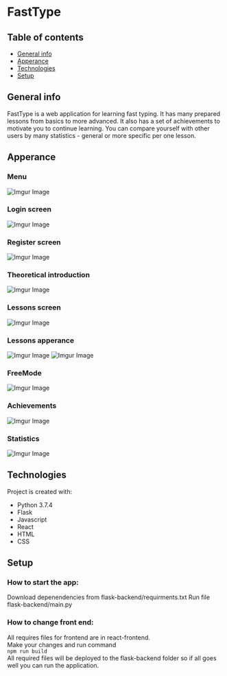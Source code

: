 # FastType

## Table of contents
* [General info](#general-info)
* [Apperance](#apperance)
* [Technologies](#technologies)
* [Setup](#setup)

## General info
FastType is a web application for learning fast typing. It has many prepared lessons from basics to more advanced. It also has a set of achievements to motivate you to continue learning. You can compare yourself with other users by many statistics  - general or more specific per one lesson.

## Apperance
### Menu
![Imgur Image](https://i.imgur.com/vPO40sO.png)

### Login screen
![Imgur Image](https://i.imgur.com/jUdWVtS.png)

### Register screen
![Imgur Image](https://i.imgur.com/TP3bJ1C.png)

### Theoretical introduction
![Imgur Image]()

### Lessons screen
![Imgur Image](https://i.imgur.com/H5UdUfM.png)

### Lessons apperance
![Imgur Image](https://i.imgur.com/oBMScmY.png)
![Imgur Image](https://i.imgur.com/LSpLQf6.png)

### FreeMode
![Imgur Image](https://i.imgur.com/2hRiG5n.png)

### Achievements
![Imgur Image](https://i.imgur.com/slv8rBH.png)

### Statistics
![Imgur Image](https://i.imgur.com/oc2nwEx.png)

## Technologies
Project is created with:
* Python 3.7.4
* Flask
* Javascript
* React
* HTML
* CSS

## Setup
### How to start the app:
Download depenendencies from flask-backend/requirments.txt
Run file flask-backend/main.py

### How to change front end:
All requires files for frontend are in react-frontend.  
Make your changes and run command  
```npm run build```  
All required files will be deployed to the flask-backend folder so if all goes well you can run the application.

